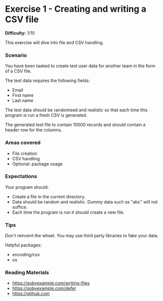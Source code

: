# Exercise 1 - Creating and writing a CSV file

**Difficulty:** 1/10

This exercise will dive into file and CSV handling.

### Scenario

You have been tasked to create test user data for another team in the form of a CSV file.

The test data requires the following fields:
- Email
- First name
- Last name

The test data should be randomised and realistic so that each time this program is run a fresh CSV is generated.

The generated test file to contain 10000 records and should contain a header row for the columns.

### Areas covered

- File creation
- CSV handling
- Optional: package usage

### Expectations

Your program should:
- Create a file in the current directory.
- Data should be random and realistic. Dummy data such as "abc" will not suffice.
- Each time the program is run it should create a new file. 

### Tips

Don't reinvent the wheel. You may use third party libraries to fake your data.

Helpful packages:
- encoding/csv
- os

### Reading Materials

- https://gobyexample.com/writing-files
- https://gobyexample.com/defer
- https://github.com
